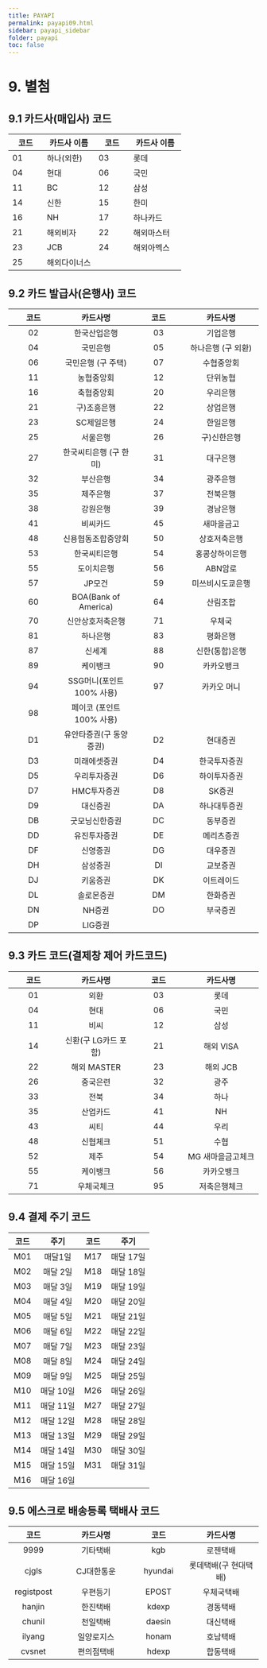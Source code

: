 ```yaml
---
title: PAYAPI
permalink: payapi09.html
sidebar: payapi_sidebar
folder: payapi
toc: false
---
```

# 9. 별첨

## 9.1 카드사(매입사) 코드

<table style="width: 100%">
<colgroup>
    <col style="width: 20%;">
    <col style="width: 30%;">
    <col style="width: 20%;">
    <col style="width: 30%;">
</colgroup>
  <thead>
    <tr>
      <th>코드</th>
      <th>카드사 이름</th>
      <th>코드</th>
      <th>카드사 이름</th>
    </tr>
  </thead>
  <tbody>
    <tr>
      <td>01</td>
      <td>하나(외한)</td>
      <td>03</td>
      <td>롯데</td>
    </tr>
    <tr>
      <td>04</td>
      <td>현대</td>
      <td>06</td>
      <td>국민</td>
    </tr>
    <tr>
      <td>11</td>
      <td>BC</td>
      <td>12</td>
      <td>삼성</td>
    </tr>
    <tr>
      <td>14</td>
      <td>신한</td>
      <td>15</td>
      <td>한미</td>
    </tr>
    <tr>
      <td>16</td>
      <td>NH</td>
      <td>17</td>
      <td>하나카드</td>
    </tr>
    <tr>
      <td>21</td>
      <td>해외비자</td>
      <td>22</td>
      <td>해외마스터</td>
    </tr>
    <tr>
      <td>23</td>
      <td>JCB</td>
      <td>24</td>
      <td>해외아멕스</td>
    </tr>
    <tr>
      <td>25</td>
      <td>해외다이너스</td>
      <td> </td>
      <td> </td>
    </tr>
  </tbody>
</table>

## 9.2 카드 발급사(은행사) 코드

<table style="width: 100%;">
<colgroup>
    <col style="width: 20%;">
    <col style="width: 30%;">
    <col style="width: 20%;">
    <col style="width: 30%;">
</colgroup>
  <thead>
    <tr>
      <th style="text-align: center">코드</th>
      <th style="text-align: center">카드사명</th>
      <th style="text-align: center">코드</th>
      <th style="text-align: center">카드사명</th>
    </tr>
  </thead>
  <tbody>
    <tr>
      <td style="text-align: center">02</td>
      <td style="text-align: center">한국산업은행</td>
      <td style="text-align: center">03</td>
      <td style="text-align: center">기업은행</td>
    </tr>
    <tr>
      <td style="text-align: center">04</td>
      <td style="text-align: center">국민은행</td>
      <td style="text-align: center">05</td>
      <td style="text-align: center">하나은행 (구 외환)</td>
    </tr>
    <tr>
      <td style="text-align: center">06</td>
      <td style="text-align: center">국민은행 (구 주택)</td>
      <td style="text-align: center">07</td>
      <td style="text-align: center">수협중앙회</td>
    </tr>
    <tr>
      <td style="text-align: center">11</td>
      <td style="text-align: center">농협중앙회</td>
      <td style="text-align: center">12</td>
      <td style="text-align: center">단위농협</td>
    </tr>
    <tr>
      <td style="text-align: center">16</td>
      <td style="text-align: center">축협중앙회</td>
      <td style="text-align: center">20</td>
      <td style="text-align: center">우리은행</td>
    </tr>
    <tr>
      <td style="text-align: center">21</td>
      <td style="text-align: center">구)조흥은행</td>
      <td style="text-align: center">22</td>
      <td style="text-align: center">상업은행</td>
    </tr>
    <tr>
      <td style="text-align: center">23</td>
      <td style="text-align: center">SC제일은행</td>
      <td style="text-align: center">24</td>
      <td style="text-align: center">한일은행</td>
    </tr>
    <tr>
      <td style="text-align: center">25</td>
      <td style="text-align: center">서울은행</td>
      <td style="text-align: center">26</td>
      <td style="text-align: center">구)신한은행</td>
    </tr>
    <tr>
      <td style="text-align: center">27</td>
      <td style="text-align: center">한국씨티은행 (구 한미)</td>
      <td style="text-align: center">31</td>
      <td style="text-align: center">대구은행</td>
    </tr>
    <tr>
      <td style="text-align: center">32</td>
      <td style="text-align: center">부산은행</td>
      <td style="text-align: center">34</td>
      <td style="text-align: center">광주은행</td>
    </tr>
    <tr>
      <td style="text-align: center">35</td>
      <td style="text-align: center">제주은행</td>
      <td style="text-align: center">37</td>
      <td style="text-align: center">전북은행</td>
    </tr>
    <tr>
      <td style="text-align: center">38</td>
      <td style="text-align: center">강원은행</td>
      <td style="text-align: center">39</td>
      <td style="text-align: center">경남은행</td>
    </tr>
    <tr>
      <td style="text-align: center">41</td>
      <td style="text-align: center">비씨카드</td>
      <td style="text-align: center">45</td>
      <td style="text-align: center">새마을금고</td>
    </tr>
    <tr>
      <td style="text-align: center">48</td>
      <td style="text-align: center">신용협동조합중앙회</td>
      <td style="text-align: center">50</td>
      <td style="text-align: center">상호저축은행</td>
    </tr>
    <tr>
      <td style="text-align: center">53</td>
      <td style="text-align: center">한국씨티은행</td>
      <td style="text-align: center">54</td>
      <td style="text-align: center">홍콩상하이은행</td>
    </tr>
    <tr>
      <td style="text-align: center">55</td>
      <td style="text-align: center">도이치은행</td>
      <td style="text-align: center">56</td>
      <td style="text-align: center">ABN암로</td>
    </tr>
    <tr>
      <td style="text-align: center">57</td>
      <td style="text-align: center">JP모건</td>
      <td style="text-align: center">59</td>
      <td style="text-align: center">미쓰비시도쿄은행</td>
    </tr>
    <tr>
      <td style="text-align: center">60</td>
      <td style="text-align: center">BOA(Bank of America)</td>
      <td style="text-align: center">64</td>
      <td style="text-align: center">산림조합</td>
    </tr>
    <tr>
      <td style="text-align: center">70</td>
      <td style="text-align: center">신안상호저축은행</td>
      <td style="text-align: center">71</td>
      <td style="text-align: center">우체국</td>
    </tr>
    <tr>
      <td style="text-align: center">81</td>
      <td style="text-align: center">하나은행</td>
      <td style="text-align: center">83</td>
      <td style="text-align: center">평화은행</td>
    </tr>
    <tr>
      <td style="text-align: center">87</td>
      <td style="text-align: center">신세계</td>
      <td style="text-align: center">88</td>
      <td style="text-align: center">신한(통합)은행</td>
    </tr>
    <tr>
      <td style="text-align: center">89</td>
      <td style="text-align: center">케이뱅크</td>
      <td style="text-align: center">90</td>
      <td style="text-align: center">카카오뱅크</td>
    </tr>
    <tr>
      <td style="text-align: center">94</td>
      <td style="text-align: center">SSG머니(포인트 100% 사용)</td>
      <td style="text-align: center">97</td>
      <td style="text-align: center">카카오 머니</td>
    </tr>
    <tr>
      <td style="text-align: center">98</td>
      <td style="text-align: center">페이코 (포인트 100% 사용)</td>
      <td style="text-align: center"> </td>
      <td style="text-align: center"> </td>
    </tr>
    <tr>
      <td style="text-align: center">D1</td>
      <td style="text-align: center">유안타증권(구 동양증권)</td>
      <td style="text-align: center">D2</td>
      <td style="text-align: center">현대증권</td>
    </tr>
    <tr>
      <td style="text-align: center">D3</td>
      <td style="text-align: center">미래에셋증권</td>
      <td style="text-align: center">D4</td>
      <td style="text-align: center">한국투자증권</td>
    </tr>
    <tr>
      <td style="text-align: center">D5</td>
      <td style="text-align: center">우리투자증권</td>
      <td style="text-align: center">D6</td>
      <td style="text-align: center">하이투자증권</td>
    </tr>
    <tr>
      <td style="text-align: center">D7</td>
      <td style="text-align: center">HMC투자증권</td>
      <td style="text-align: center">D8</td>
      <td style="text-align: center">SK증권</td>
    </tr>
    <tr>
      <td style="text-align: center">D9</td>
      <td style="text-align: center">대신증권</td>
      <td style="text-align: center">DA</td>
      <td style="text-align: center">하나대투증권</td>
    </tr>
    <tr>
      <td style="text-align: center">DB</td>
      <td style="text-align: center">굿모닝신한증권</td>
      <td style="text-align: center">DC</td>
      <td style="text-align: center">동부증권</td>
    </tr>
    <tr>
      <td style="text-align: center">DD</td>
      <td style="text-align: center">유진투자증권</td>
      <td style="text-align: center">DE</td>
      <td style="text-align: center">메리츠증권</td>
    </tr>
    <tr>
      <td style="text-align: center">DF</td>
      <td style="text-align: center">신영증권</td>
      <td style="text-align: center">DG</td>
      <td style="text-align: center">대우증권</td>
    </tr>
    <tr>
      <td style="text-align: center">DH</td>
      <td style="text-align: center">삼성증권</td>
      <td style="text-align: center">DI</td>
      <td style="text-align: center">교보증권</td>
    </tr>
    <tr>
      <td style="text-align: center">DJ</td>
      <td style="text-align: center">키움증권</td>
      <td style="text-align: center">DK</td>
      <td style="text-align: center">이트레이드</td>
    </tr>
    <tr>
      <td style="text-align: center">DL</td>
      <td style="text-align: center">솔로몬증권</td>
      <td style="text-align: center">DM</td>
      <td style="text-align: center">한화증권</td>
    </tr>
    <tr>
      <td style="text-align: center">DN</td>
      <td style="text-align: center">NH증권</td>
      <td style="text-align: center">DO</td>
      <td style="text-align: center">부국증권</td>
    </tr>
    <tr>
      <td style="text-align: center">DP</td>
      <td style="text-align: center">LIG증권</td>
      <td style="text-align: center"> </td>
      <td style="text-align: center"> </td>
    </tr>
  </tbody>
</table>

## 9.3 카드 코드(결제창 제어 카드코드)

<table style="width: 100%;">
<colgroup>
    <col style="width: 20%;">
    <col style="width: 30%;">
    <col style="width: 20%;">
    <col style="width: 30%;">
</colgroup>
  <thead>
    <tr>
      <th style="text-align: center">코드</th>
      <th style="text-align: center">카드사명</th>
      <th style="text-align: center">코드</th>
      <th style="text-align: center">카드사명</th>
    </tr>
  </thead>
  <tbody>
    <tr>
      <td style="text-align: center">01</td>
      <td style="text-align: center">외환</td>
      <td style="text-align: center">03</td>
      <td style="text-align: center">롯데</td>
    </tr>
    <tr>
      <td style="text-align: center">04</td>
      <td style="text-align: center">현대</td>
      <td style="text-align: center">06</td>
      <td style="text-align: center">국민</td>
    </tr>
    <tr>
      <td style="text-align: center">11</td>
      <td style="text-align: center">비씨</td>
      <td style="text-align: center">12</td>
      <td style="text-align: center">삼성</td>
    </tr>
    <tr>
      <td style="text-align: center">14</td>
      <td style="text-align: center">신환(구 LG카드 포함)</td>
      <td style="text-align: center">21</td>
      <td style="text-align: center">해외 VISA</td>
    </tr>
    <tr>
      <td style="text-align: center">22</td>
      <td style="text-align: center">해외 MASTER</td>
      <td style="text-align: center">23</td>
      <td style="text-align: center">해외 JCB</td>
    </tr>
    <tr>
      <td style="text-align: center">26</td>
      <td style="text-align: center">중국은련</td>
      <td style="text-align: center">32</td>
      <td style="text-align: center">광주</td>
    </tr>
    <tr>
      <td style="text-align: center">33</td>
      <td style="text-align: center">전북</td>
      <td style="text-align: center">34</td>
      <td style="text-align: center">하나</td>
    </tr>
    <tr>
      <td style="text-align: center">35</td>
      <td style="text-align: center">산업카드</td>
      <td style="text-align: center">41</td>
      <td style="text-align: center">NH</td>
    </tr>
    <tr>
      <td style="text-align: center">43</td>
      <td style="text-align: center">씨티</td>
      <td style="text-align: center">44</td>
      <td style="text-align: center">우리</td>
    </tr>
    <tr>
      <td style="text-align: center">48</td>
      <td style="text-align: center">신협체크</td>
      <td style="text-align: center">51</td>
      <td style="text-align: center">수협</td>
    </tr>
    <tr>
      <td style="text-align: center">52</td>
      <td style="text-align: center">제주</td>
      <td style="text-align: center">54</td>
      <td style="text-align: center">MG 새마을금고체크</td>
    </tr>
    <tr>
      <td style="text-align: center">55</td>
      <td style="text-align: center">케이뱅크</td>
      <td style="text-align: center">56</td>
      <td style="text-align: center">카카오뱅크</td>
    </tr>
    <tr>
      <td style="text-align: center">71</td>
      <td style="text-align: center">우체국체크</td>
      <td style="text-align: center">95</td>
      <td style="text-align: center">저축은행체크</td>
    </tr>
  </tbody>
</table>

## 9.4 결제 주기 코드

<table style="width: 100%;">
<colgroup>
    <col style="width: 20%;">
    <col style="width: 30%;">
    <col style="width: 20%;">
    <col style="width: 30%;">
</colgroup>
  <thead>
    <tr>
      <th style="text-align: center">코드</th>
      <th style="text-align: center">주기</th>
      <th style="text-align: center">코드</th>
      <th style="text-align: center">주기</th>
    </tr>
  </thead>
  <tbody>
    <tr>
      <td style="text-align: center">M01</td>
      <td style="text-align: center">매달1일</td>
      <td style="text-align: center">M17</td>
      <td style="text-align: center">매달 17일</td>
    </tr>
    <tr>
      <td style="text-align: center">M02</td>
      <td style="text-align: center">매달 2일</td>
      <td style="text-align: center">M18</td>
      <td style="text-align: center">매달 18일</td>
    </tr>
    <tr>
      <td style="text-align: center">M03</td>
      <td style="text-align: center">매달 3일</td>
      <td style="text-align: center">M19</td>
      <td style="text-align: center">매달 19일</td>
    </tr>
    <tr>
      <td style="text-align: center">M04</td>
      <td style="text-align: center">매달 4일</td>
      <td style="text-align: center">M20</td>
      <td style="text-align: center">매달 20일</td>
    </tr>
    <tr>
      <td style="text-align: center">M05</td>
      <td style="text-align: center">매달 5일</td>
      <td style="text-align: center">M21</td>
      <td style="text-align: center">매달 21일</td>
    </tr>
    <tr>
      <td style="text-align: center">M06</td>
      <td style="text-align: center">매달 6일</td>
      <td style="text-align: center">M22</td>
      <td style="text-align: center">매달 22일</td>
    </tr>
    <tr>
      <td style="text-align: center">M07</td>
      <td style="text-align: center">매달 7일</td>
      <td style="text-align: center">M23</td>
      <td style="text-align: center">매달 23일</td>
    </tr>
    <tr>
      <td style="text-align: center">M08</td>
      <td style="text-align: center">매달 8일</td>
      <td style="text-align: center">M24</td>
      <td style="text-align: center">매달 24일</td>
    </tr>
    <tr>
      <td style="text-align: center">M09</td>
      <td style="text-align: center">매달 9일</td>
      <td style="text-align: center">M25</td>
      <td style="text-align: center">매달 25일</td>
    </tr>
    <tr>
      <td style="text-align: center">M10</td>
      <td style="text-align: center">매달 10일</td>
      <td style="text-align: center">M26</td>
      <td style="text-align: center">매달 26일</td>
    </tr>
    <tr>
      <td style="text-align: center">M11</td>
      <td style="text-align: center">매달 11일</td>
      <td style="text-align: center">M27</td>
      <td style="text-align: center">매달 27일</td>
    </tr>
    <tr>
      <td style="text-align: center">M12</td>
      <td style="text-align: center">매달 12일</td>
      <td style="text-align: center">M28</td>
      <td style="text-align: center">매달 28일</td>
    </tr>
    <tr>
      <td style="text-align: center">M13</td>
      <td style="text-align: center">매달 13일</td>
      <td style="text-align: center">M29</td>
      <td style="text-align: center">매달 29일</td>
    </tr>
    <tr>
      <td style="text-align: center">M14</td>
      <td style="text-align: center">매달 14일</td>
      <td style="text-align: center">M30</td>
      <td style="text-align: center">매달 30일</td>
    </tr>
    <tr>
      <td style="text-align: center">M15</td>
      <td style="text-align: center">매달 15일</td>
      <td style="text-align: center">M31</td>
      <td style="text-align: center">매달 31일</td>
    </tr>
    <tr>
      <td style="text-align: center">M16</td>
      <td style="text-align: center">매달 16일</td>
      <td style="text-align: center"></td>
      <td style="text-align: center"></td>
    </tr>
  </tbody>
</table>

## 9.5 에스크로 배송등록 택배사 코드

<table style="width: 100%;">
<colgroup>
    <col style="width: 20%;">
    <col style="width: 30%;">
    <col style="width: 20%;">
    <col style="width: 30%;">
</colgroup>
  <thead>
    <tr>
      <th style="text-align: center">코드</th>
      <th style="text-align: center">카드사명</th>
      <th style="text-align: center">코드</th>
      <th style="text-align: center">카드사명</th>
    </tr>
  </thead>
  <tbody>
    <tr>
      <td style="text-align: center">9999</td>
      <td style="text-align: center">기타택배</td>
      <td style="text-align: center">kgb</td>
      <td style="text-align: center">로젠택배</td>
    </tr>
    <tr>
      <td style="text-align: center">cjgls</td>
      <td style="text-align: center">CJ대한통운</td>
      <td style="text-align: center">hyundai</td>
      <td style="text-align: center">롯데택배(구 현대택배)</td>
    </tr>
    <tr>
      <td style="text-align: center">registpost</td>
      <td style="text-align: center">우편등기</td>
      <td style="text-align: center">EPOST</td>
      <td style="text-align: center">우체국택배</td>
    </tr>
    <tr>
      <td style="text-align: center">hanjin</td>
      <td style="text-align: center">한진택배</td>
      <td style="text-align: center">kdexp</td>
      <td style="text-align: center">경동택배</td>
    </tr>
    <tr>
      <td style="text-align: center">chunil</td>
      <td style="text-align: center">천일택배</td>
      <td style="text-align: center">daesin</td>
      <td style="text-align: center">대신택배</td>
    </tr>
    <tr>
      <td style="text-align: center">ilyang</td>
      <td style="text-align: center">일양로지스</td>
      <td style="text-align: center">honam</td>
      <td style="text-align: center">호남택배</td>
    </tr>
    <tr>
      <td style="text-align: center">cvsnet</td>
      <td style="text-align: center">편의점택배</td>
      <td style="text-align: center">hdexp</td>
      <td style="text-align: center">합동택배</td>
    </tr>
  </tbody>
</table>